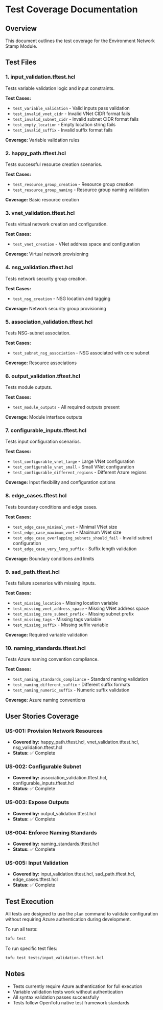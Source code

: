 # Test Coverage Documentation

## Overview
This document outlines the test coverage for the Environment Network Stamp Module.

## Test Files

### 1. input_validation.tftest.hcl
Tests variable validation logic and input constraints.

**Test Cases:**
- `test_variable_validation` - Valid inputs pass validation
- `test_invalid_vnet_cidr` - Invalid VNet CIDR format fails
- `test_invalid_subnet_cidr` - Invalid subnet CIDR format fails  
- `test_empty_location` - Empty location string fails
- `test_invalid_suffix` - Invalid suffix format fails

**Coverage:** Variable validation rules

### 2. happy_path.tftest.hcl
Tests successful resource creation scenarios.

**Test Cases:**
- `test_resource_group_creation` - Resource group creation
- `test_resource_group_naming` - Resource group naming validation

**Coverage:** Basic resource creation

### 3. vnet_validation.tftest.hcl
Tests virtual network creation and configuration.

**Test Cases:**
- `test_vnet_creation` - VNet address space and configuration

**Coverage:** Virtual network provisioning

### 4. nsg_validation.tftest.hcl
Tests network security group creation.

**Test Cases:**
- `test_nsg_creation` - NSG location and tagging

**Coverage:** Network security group provisioning

### 5. association_validation.tftest.hcl
Tests NSG-subnet association.

**Test Cases:**
- `test_subnet_nsg_association` - NSG associated with core subnet

**Coverage:** Resource associations

### 6. output_validation.tftest.hcl
Tests module outputs.

**Test Cases:**
- `test_module_outputs` - All required outputs present

**Coverage:** Module interface outputs

### 7. configurable_inputs.tftest.hcl
Tests input configuration scenarios.

**Test Cases:**
- `test_configurable_vnet_large` - Large VNet configuration
- `test_configurable_vnet_small` - Small VNet configuration
- `test_configurable_different_regions` - Different Azure regions

**Coverage:** Input flexibility and configuration options

### 8. edge_cases.tftest.hcl
Tests boundary conditions and edge cases.

**Test Cases:**
- `test_edge_case_minimal_vnet` - Minimal VNet size
- `test_edge_case_maximum_vnet` - Maximum VNet size
- `test_edge_case_overlapping_subnets_should_fail` - Invalid subnet configuration
- `test_edge_case_very_long_suffix` - Suffix length validation

**Coverage:** Boundary conditions and limits

### 9. sad_path.tftest.hcl
Tests failure scenarios with missing inputs.

**Test Cases:**
- `test_missing_location` - Missing location variable
- `test_missing_vnet_address_space` - Missing VNet address space
- `test_missing_core_subnet_prefix` - Missing subnet prefix
- `test_missing_tags` - Missing tags variable
- `test_missing_suffix` - Missing suffix variable

**Coverage:** Required variable validation

### 10. naming_standards.tftest.hcl
Tests Azure naming convention compliance.

**Test Cases:**
- `test_naming_standards_compliance` - Standard naming validation
- `test_naming_different_suffix` - Different suffix formats
- `test_naming_numeric_suffix` - Numeric suffix validation

**Coverage:** Azure naming conventions

## User Stories Coverage

### US-001: Provision Network Resources
- **Covered by:** happy_path.tftest.hcl, vnet_validation.tftest.hcl, nsg_validation.tftest.hcl
- **Status:** ✅ Complete

### US-002: Configurable Subnet
- **Covered by:** association_validation.tftest.hcl, configurable_inputs.tftest.hcl
- **Status:** ✅ Complete

### US-003: Expose Outputs
- **Covered by:** output_validation.tftest.hcl
- **Status:** ✅ Complete

### US-004: Enforce Naming Standards
- **Covered by:** naming_standards.tftest.hcl
- **Status:** ✅ Complete

### US-005: Input Validation
- **Covered by:** input_validation.tftest.hcl, sad_path.tftest.hcl, edge_cases.tftest.hcl
- **Status:** ✅ Complete

## Test Execution

All tests are designed to use the `plan` command to validate configuration without requiring Azure authentication during development.

To run all tests:
```bash
tofu test
```

To run specific test files:
```bash
tofu test tests/input_validation.tftest.hcl
```

## Notes

- Tests currently require Azure authentication for full execution
- Variable validation tests work without authentication
- All syntax validation passes successfully
- Tests follow OpenTofu native test framework standards
